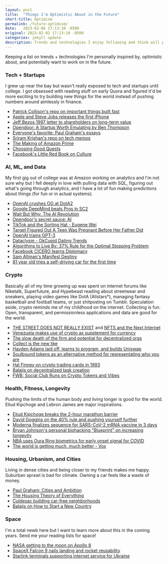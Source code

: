 ```yaml
---
layout: post
title:  "Things I'm Optimistic About in the Future"
short-title: Optimism
permalink: /future-optimism/
date:   2023-02-06 17:13:10 -0500
original: 2023-02-02 17:13:10 -0500
categories: jekyll update
description: Trends and technologies I enjoy following and think will positively impact the future.
---
```


Keeping a list on trends + technologies I'm personally inspired by, optimistic about, and potentially want to work on in the future.

### **Tech + Startups**
I grew up near the bay but wasn't really exposed to tech and startups until college. I got obsessed with reading stuff on early Quora and figured it'd be more exciting to try building new things for the world instead of pushing numbers around aimlessly in finance. 

- [Patrick Collison's repo on important things built fast](https://patrickcollison.com/fast)
- [Apple and Steve Jobs releases the first iPhone](https://www.apple.com/newsroom/2007/01/09Apple-Reinvents-the-Phone-with-iPhone/)
- [Jeff Bezos 1997 letter to shareholders on long-term value](https://venturebeat.com/wp-content/uploads/2010/09/amzn_shareholder-letter-20072.pdf)
- [Opendoor: A Startup Worth Emulating by Ben Thompson](https://stratechery.com/2016/opendoor-a-startup-worth-emulating/)
- [Everyone's favorite: Paul Graham's essays](http://www.paulgraham.com/articles.html)
- [Sriram Krishan's repo on tech memos](https://sriramk.com/memos)
- [The Making of Amazon Prime](https://www.vox.com/recode/2019/5/3/18511544/amazon-prime-oral-history-jeff-bezos-one-day-shipping)
- [Choosing Good Quests](https://www.piratewires.com/p/choose-good-quests)
- [Facebook's Little Red Book on Culture](https://facebookcollection.files.wordpress.com/2018/10/facebooks-little-red-book-office-of-ben-barry.pdf)

### **AI, ML, and Data**
My first gig out of college was at Amazon working on analytics and I'm not sure why but I fell deeply in love with pulling data with SQL, figuring out what's going through analytics, and I have a lot of fun making predictions about things (for fun or in actual systems).

- [OpenAI crushes OG at DotA2](https://www.youtube.com/watch?v=pkGa8ICQJS8)
- [Google DeepMind beats Pros in SC2](https://www.youtube.com/watch?v=FWbVseLiopw&t=916s)
- [Wait But Why: The AI Revolution](https://waitbutwhy.com/2015/01/artificial-intelligence-revolution-1.html)
- [Opendoor's secret sauce: AI](https://www.zdnet.com/article/opendoor-discusses-the-secret-sauce-a-deeper-mechanism-to-the-world/)
- [TikTok and the Sorting Hat - Eugene Wei](https://www.eugenewei.com/blog/2020/8/3/tiktok-and-the-sorting-hat)
- [Target Figured Out A Teen Was Pregnant Before Her Father Did](https://www.forbes.com/sites/kashmirhill/2012/02/16/how-target-figured-out-a-teen-girl-was-pregnant-before-her-father-did/?sh=2dcdce406668)
- [OpenAI trains GPT-3](https://arxiv.org/abs/2005.14165)
- [Dataclysm - OkCupid Dating Trends](https://www.npr.org/2014/09/06/345884282/online-dating-stats-reveal-a-dataclysm-of-telling-trends)
- [Algorithms to Live By: 37% Rule for the Optimal Stopping Problem](https://steemit.com/algorithmstoliveby/@capatazche/algorithms-to-live-by-2-optimal-stopping-how-long-to-look-for-and-when-to-stop-to-find-the-best-the-37-rule)
- [Facebook CICERO learns Diplomacy](https://ai.facebook.com/blog/cicero-ai-negotiates-persuades-and-cooperates-with-people/)
- [Sam Altman's Manifest Destiny](https://www.newyorker.com/magazine/2016/10/10/sam-altmans-manifest-destiny)
- [81 year old tries a self-driving car for the first time](https://twitter.com/lizadixon/status/1631794793255714816?s=20)

### **Crypto**
Basically all of my time growing up was spent on internet forums like Niketalk, Superfuture, and Hypebeast reading about streetwear and sneakers, playing video games like DotA (Allstars*), managing fantasy basketball and football teams, or just shitposting on Tumblr. Speculation aside, crypto reminds me of my childhood on the internet. Collecting is fun. Open, transparent, and permissionless applications and data are good for the world. 

- [THE STREET DOES NOT REALLY EXIST](https://thehundreds.com/blogs/monologue/thestreet) and [NFTS and the Next Internet](https://thehundreds.com/blogs/monologue/cryptomedia)
- [Venezuela makes use of crypto as supplement for currency](https://www.reuters.com/technology/venezuelas-economy-regresses-crypto-fills-gaps-2021-06-22/)
- [The slow death of the firm and potential for decentralized orgs](https://thecontrol.co/the-slow-death-of-the-firm-1bd6cc81286b)
- [Collect is the new like](https://d.mirror.xyz/lUiKkOJnMSHqXE_jOncAVdWC05cnwPRLYkoGn3iU4kY)
- [Hayden Adams laid off, learns to program, and builds Uniswap](https://uniswap.org/blog/uniswap-history)
- [Soulbound tokens as an alternative method for representating who you are](https://vitalik.eth.limo/general/2022/01/26/soulbound.html)
- [Hal Finney on crypto trading cards in 1993](https://i.redd.it/wno6z13zxgfa1.jpg)
- [Balajis on decentralized task creation](https://thenetworkstate.com/decentralized-task-creation)
- [FWB: Social Club Runs on Crypto Tokens and Vibes](https://www.nytimes.com/2022/03/02/technology/friends-with-benefits-crypto-dao.html)

### **Health, Fitness, Longevity**
Pushing the limits of the human body and living longer is good for the world. Eliud Kipchoge and Lebron James are major inspirations.

- [Eliud Kipchoge breaks the 2-hour marathon barrier](https://www.youtube.com/watch?v=IAxYQJewtbU)
- [David Goggins on the 40% rule and pushing yourself further](https://www.wearethemighty.com/mighty-fit/navy-seal-40-percent-rule/)
- [Moderna finalizes sequence for SARS-CoV-2 mRNA vaccine in 3 days](https://www.cnbc.com/2021/07/03/how-moderna-made-its-mrna-covid-vaccine-so-quickly-noubar-afeyan.html)
- [Bryan Johnson's personal biohacking "Blueprint" on increasing longevity](https://t.co/Ye5mQPH9NH)
- [NBA uses Oura Ring biometrics for early onset signal for COVID](https://techcrunch.com/2020/05/28/researchers-use-biometrics-including-data-from-the-oura-ring-to-predict-covid-19-symptoms-in-advance/)
- [The world is getting much, much better - Vox](https://www.vox.com/2014/11/24/7272929/global-poverty-health-crime-literacy-good-news)

### **Housing, Urbanism, and Cities**
Living in dense cities and being closer to my friends makes me happy. Suburban sprawl is bad for climate. Owning a car feels like a waste of money.

- [Paul Graham: Cities and Ambition](http://www.paulgraham.com/cities.html)
- [The Housing Theory of Everything](https://worksinprogress.co/issue/the-housing-theory-of-everything)
- [Culdesac building car-free neighborhoods](https://www.nytimes.com/2020/10/31/business/culdesac-tempe-phoenix-sprawl.html)
- [Balajis on How to Start a New Country](https://thenetworkstate.com/how-to-start-a-new-country)

### **Space**
I'm a total newb here but I want to learn more about this in the coming years. Send me your reading lists for space!

- [NASA getting to the moon on Apollo 8](https://www.hq.nasa.gov/office/pao/History/SP-4009/v4p2n.htm)
- [SpaceX Falcon 9 nails landing and rocket reusability](https://www.youtube.com/watch?v=Aq7rDQx9jns)
- [Starlink terminals supporting internet service for Ukraine](https://www.cnn.com/2022/02/27/business/starlink-activated-ukraine/index.html)

